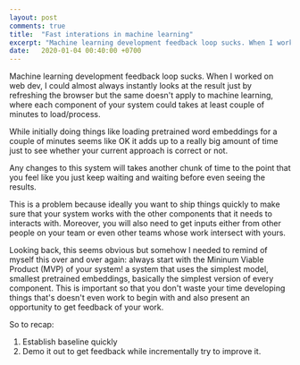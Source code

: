 ```yaml
---
layout: post
comments: true
title:  "Fast interations in machine learning"
excerpt: "Machine learning development feedback loop sucks. When I worked on web dev, I could almost always instantly looks at the result just by refreshing the browser but the same doesn't apply to machine learning..."
date:   2020-01-04 00:40:00 +0700
---
```


Machine learning development feedback loop sucks. When I worked on web dev, I could almost always instantly looks at the result just by refreshing the browser but the same doesn't apply to machine learning, where each component of your system could takes at least couple of minutes to load/process.

While initially doing things like loading pretrained word embeddings for a couple of minutes seems like OK it adds up to a really big amount of time just to see whether your current approach is correct or not.

Any changes to this system will takes another chunk of time to the point that you feel like you just keep waiting and waiting before even seeing the results.

This is a problem because ideally you want to ship things quickly to make sure that your system works with the other components that it needs to interacts with. Moreover, you will also need to get inputs either from other people on your team or even other teams whose work intersect with yours.

Looking back, this seems obvious but somehow I needed to remind of myself this over and over again: always start with the Mininum Viable Product (MVP) of your system! a system that uses the simplest model, smallest pretrained embeddings, basically the simplest version of every component. This is important so that you don't waste your time developing things that's doesn't even work to begin with and also present an opportunity to get feedback of your work.

So to recap:

1. Establish baseline quickly
2. Demo it out to get feedback while incrementally try to improve it.
